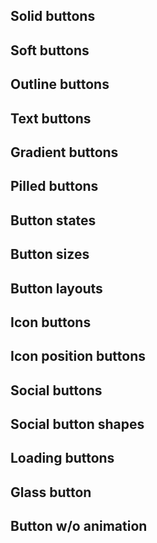 ## Solid buttons

<ButtonDocs section="solid" />

## Soft buttons

<ButtonDocs section="soft" />

## Outline buttons

<ButtonDocs section="outline" />

## Text buttons

<ButtonDocs section="text" />

## Gradient buttons

<ButtonDocs section="gradient" />

[//]: # (todo: wave)

## Pilled buttons

<ButtonDocs section="pilled" />

## Button states

<ButtonDocs section="state" />

## Button sizes
<ButtonDocs section="size" />

## Button layouts
<ButtonDocs section="layout" />

## Icon buttons
<ButtonDocs section="icon" />

## Icon position buttons
<ButtonDocs section="icon-position" />

## Social buttons
<ButtonDocs section="social" />

## Social button shapes

<ButtonDocs section="social-shape" />

## Loading buttons
<ButtonDocs section="loading" />

## Glass button
<ButtonDocs section="glass" />

## Button w/o animation
<ButtonDocs section="no-animation" />
